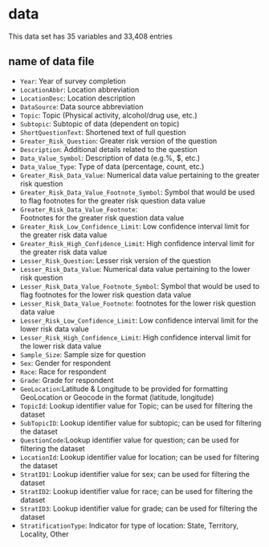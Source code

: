 # data

This data set has 35 variables and 33,408 entries

## name of data file

- `Year`: Year of survey completion
- `LocationAbbr`: Location abbreviation
- `LocationDesc`: Location description
- `DataSource`: Data source abbreviation
- `Topic`: Topic (Physical activity, alcohol/drug use, etc.)
- `Subtopic`: Subtopic of data (dependent on topic)
- `ShortQuestionText`: Shortened text of full question
- `Greater_Risk_Question`: Greater risk version of the question
- `Description`: Additional details related to the question
- `Data_Value_Symbol`: Description of data (e.g.%, $, etc.)
- `Data_Value_Type`: Type of data (percentage, count, etc.)
- `Greater_Risk_Data_Value`: Numerical data value pertaining to the greater risk question
- `Greater_Risk_Data_Value_Footnote_Symbol`: Symbol that would be used to flag footnotes for the greater risk question data value
- `Greater_Risk_Data_Value_Footnote`: 	
Footnotes for the greater risk question data value
- `Greater_Risk_Low_Confidence_Limit`: Low confidence interval limit for the greater risk data value
- `Greater_Risk_High_Confidence_Limit`: High confidence interval limit for the greater risk data value
- `Lesser_Risk_Question`: Lesser risk version of the question
- `Lesser_Risk_Data_Value`: Numerical data value pertaining to the lower risk question
- `Lesser_Risk_Data_Value_Footnote_Symbol`: Symbol that would be used to flag footnotes for the lower risk question data value
- `Lesser_Risk_Data_Value_Footnote`: footnotes for the lower risk question data value
- `Lesser_Risk_Low_Confidence_Limit`: Low confidence interval limit for the lower risk data value
- `Lesser_Risk_High_Confidence_Limit`: High confidence interval limit for the lower risk data value
- `Sample_Size`: Sample size for question
- `Sex`: Gender for respondent
- `Race`: Race for respondent
- `Grade`: Grade for respondent
- `GeoLocation`:Latitude & Longitude to be provided for formatting GeoLocation or Geocode in the format (latitude, longitude)
- `TopicId`: Lookup identifier value for Topic; can be used for filtering the dataset
- `SubTopicID`: Lookup identifier value for subtopic; can be used for filtering the dataset
- `QuestionCode`:Lookup identifier value for question; can be used for filtering the dataset
- `LocationId`: Lookup identifier value for location; can be used for filtering the dataset
- `StratID1`: Lookup identifier value for sex; can be used for filtering the dataset
- `StratID2`: Lookup identifier value for race; can be used for filtering the dataset
- `StratID3`: Lookup identifier value for grade; can be used for filtering the dataset
- `StratificationType`: Indicator for type of location: State, Territory, Locality, Other

